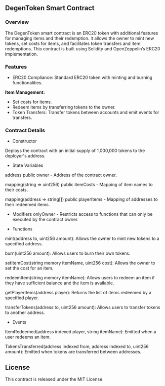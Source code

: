 ## DegenToken Smart Contract

### Overview
The DegenToken smart contract is an ERC20 token with additional features for managing items and their redemption. It allows the owner to mint new tokens, set costs for items, and facilitates token transfers and item redemptions. This contract is built using Solidity and OpenZeppelin’s ERC20 implementation.

### Features
- ERC20 Compliance: Standard ERC20 token with minting and burning functionalities.

**Item Management:**
- Set costs for items.
- Redeem items by transferring tokens to the owner.
- Token Transfers: Transfer tokens between accounts and emit events for transfers.

### Contract Details
- Constructor

Deploys the contract with an initial supply of 1,000,000 tokens to the deployer's address.

- State Variables

address public owner - Address of the contract owner.

mapping(string => uint256) public itemCosts - Mapping of item names to their costs.

mapping(address => string[]) public playerItems - Mapping of addresses to their redeemed items.

- Modifiers
onlyOwner - Restricts access to functions that can only be executed by the contract owner.

- Functions

mint(address to, uint256 amount): Allows the owner to mint new tokens to a specified address.

burn(uint256 amount): Allows users to burn their own tokens.

setItemCost(string memory itemName, uint256 cost): Allows the owner to set the cost for an item.

redeemItem(string memory itemName): Allows users to redeem an item if they have sufficient balance and the item is available.

getPlayerItems(address player): Returns the list of items redeemed by a specified player.

transferTokens(address to, uint256 amount): Allows users to transfer tokens to another address.

- Events

ItemRedeemed(address indexed player, string itemName): Emitted when a user redeems an item.

TokensTransferred(address indexed from, address indexed to, uint256 amount): Emitted when tokens are transferred between addresses.


## License

This contract is released under the MIT License.
